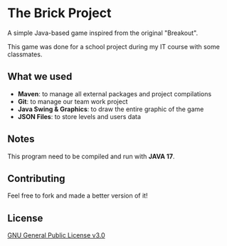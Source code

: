 # The Brick Project

A simple Java-based game inspired from the original "Breakout".

This game was done for a school project during my IT course with some classmates.

## What we used

- **Maven**: to manage all external packages and project compilations
- **Git**: to manage our team work project
- **Java Swing & Graphics**: to draw the entire graphic of the game
- **JSON Files**: to store levels and users data

## Notes

This program need to be compiled and run with **JAVA 17**.

## Contributing

Feel free to fork and made a better version of it!

## License
[GNU General Public License v3.0](https://github.com/MichaelCasaDev/The-Brick-Project/blob/main/LICENSE)
